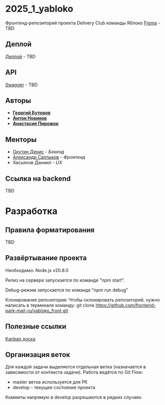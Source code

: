 # 2025_1_yabloko
Фронтенд-репозиторий проекта Delivery Club команды Яблоко
[Figma](https://www.figma.com/file/) - TBD

## Деплой

[Деплой](https://site.ru/) - TBD

## API

[Swagger](http://127.0.0.1:8080/swagger/) - TBD

## Авторы

* [**Георгий Буторов**](https://github.com/butorovv)
* [**Антон Новиков**](https://github.com/Anton211)
* [**Анастасия Пирожок**](https://github.com/pirog555)

## Менторы
- [Окутин Денис](https://github.com/OkDenAl) - *Бекенд*
- [Александр Салтыков](https://github.com/johnSamilin) - *Фронтенд*
- Хасьянов Даниил - *UX*

## Ссылка на backend

TBD

# Разработка

## Правила форматирования
TBD


## Развёртывание проекта

Необходимо: Node.js v20.8.0

Релиз на сервере запускается по команде "npm start".

Debug-режим запускается по команде "npm run debug"

Клонирование репозитория:
Чтобы склонировать репозиторий, нужно написать в терминале команду:
git clone https://github.com/frontend-park-mail-ru/yabloko_front.git

## Полезные ссылки

[Kanban доска](https://github.com/orgs/frontend-park-mail-ru/projects/6/views/1)

## Организация веток

Для каждой задачи выделяется отдельная ветка (назначается в зависимости от контекста задачи).
Работа ведётся по Git Flow:
- master ветка используется для РК
- develop - текущее состояние проекта

Коммиты напрямую в develop разрешаются в редких случаях.

